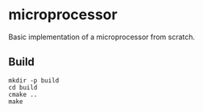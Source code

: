 # microprocessor

Basic implementation of a microprocessor from scratch.

## Build

```shell
mkdir -p build
cd build
cmake ..
make
```
